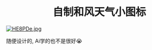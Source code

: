 <div align="center">
    <h1>自制和风天气小图标</h1>
</div>

[![HE8PDe.jpg](https://s4.ax1x.com/2022/02/02/HE8PDe.jpg)](https://imgtu.com/i/HE8PDe)

随便设计的, Ai学的也不是很好😭
